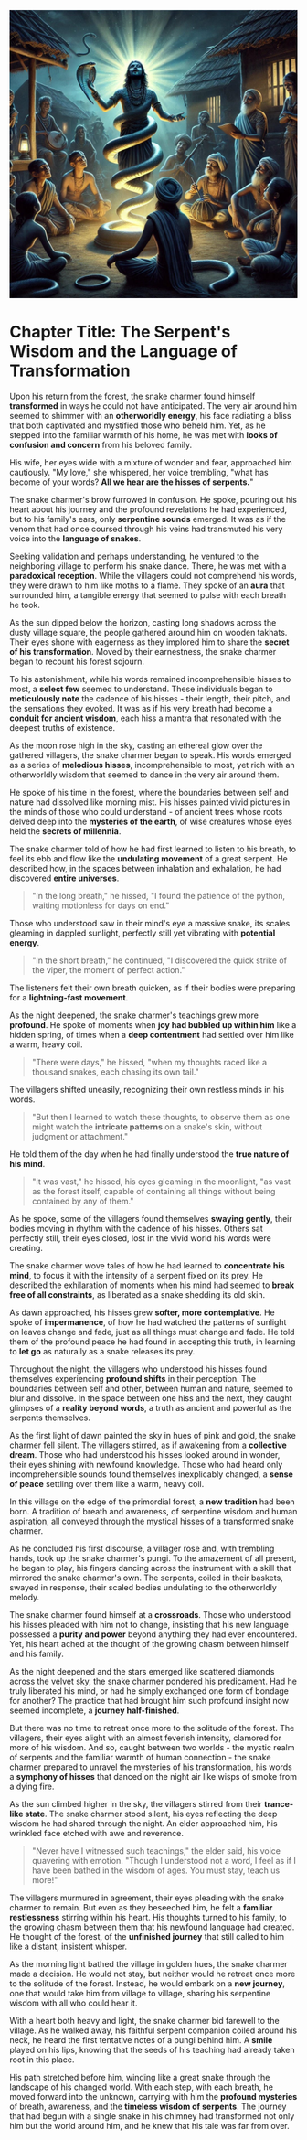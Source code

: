 ![Alt text](https://github.com/abhaypsingh/Timeless-Snake-Charmer-A-Myth-in-the-Making/blob/main/images/Serpent%20Language.jpg)

# Chapter Title: The Serpent's Wisdom and the Language of Transformation

Upon his return from the forest, the snake charmer found himself **transformed** in ways he could not have anticipated. The very air around him seemed to shimmer with an **otherworldly energy**, his face radiating a bliss that both captivated and mystified those who beheld him. Yet, as he stepped into the familiar warmth of his home, he was met with **looks of confusion and concern** from his beloved family.

His wife, her eyes wide with a mixture of wonder and fear, approached him cautiously. "My love," she whispered, her voice trembling, "what has become of your words? **All we hear are the hisses of serpents.**"

The snake charmer's brow furrowed in confusion. He spoke, pouring out his heart about his journey and the profound revelations he had experienced, but to his family's ears, only **serpentine sounds** emerged. It was as if the venom that had once coursed through his veins had transmuted his very voice into the **language of snakes**.

Seeking validation and perhaps understanding, he ventured to the neighboring village to perform his snake dance. There, he was met with a **paradoxical reception**. While the villagers could not comprehend his words, they were drawn to him like moths to a flame. They spoke of an **aura** that surrounded him, a tangible energy that seemed to pulse with each breath he took.

As the sun dipped below the horizon, casting long shadows across the dusty village square, the people gathered around him on wooden takhats. Their eyes shone with eagerness as they implored him to share the **secret of his transformation**. Moved by their earnestness, the snake charmer began to recount his forest sojourn.

To his astonishment, while his words remained incomprehensible hisses to most, a **select few** seemed to understand. These individuals began to **meticulously note** the cadence of his hisses - their length, their pitch, and the sensations they evoked. It was as if his very breath had become a **conduit for ancient wisdom**, each hiss a mantra that resonated with the deepest truths of existence.

As the moon rose high in the sky, casting an ethereal glow over the gathered villagers, the snake charmer began to speak. His words emerged as a series of **melodious hisses**, incomprehensible to most, yet rich with an otherworldly wisdom that seemed to dance in the very air around them.

He spoke of his time in the forest, where the boundaries between self and nature had dissolved like morning mist. His hisses painted vivid pictures in the minds of those who could understand - of ancient trees whose roots delved deep into the **mysteries of the earth**, of wise creatures whose eyes held the **secrets of millennia**.

The snake charmer told of how he had first learned to listen to his breath, to feel its ebb and flow like the **undulating movement** of a great serpent. He described how, in the spaces between inhalation and exhalation, he had discovered **entire universes**.

> "In the long breath," he hissed, "I found the patience of the python, waiting motionless for days on end."

Those who understood saw in their mind's eye a massive snake, its scales gleaming in dappled sunlight, perfectly still yet vibrating with **potential energy**.

> "In the short breath," he continued, "I discovered the quick strike of the viper, the moment of perfect action."

The listeners felt their own breath quicken, as if their bodies were preparing for a **lightning-fast movement**.

As the night deepened, the snake charmer's teachings grew more **profound**. He spoke of moments when **joy had bubbled up within him** like a hidden spring, of times when a **deep contentment** had settled over him like a warm, heavy coil.

> "There were days," he hissed, "when my thoughts raced like a thousand snakes, each chasing its own tail."

The villagers shifted uneasily, recognizing their own restless minds in his words.

> "But then I learned to watch these thoughts, to observe them as one might watch the **intricate patterns** on a snake's skin, without judgment or attachment."

He told them of the day when he had finally understood the **true nature of his mind**.

> "It was vast," he hissed, his eyes gleaming in the moonlight, "as vast as the forest itself, capable of containing all things without being contained by any of them."

As he spoke, some of the villagers found themselves **swaying gently**, their bodies moving in rhythm with the cadence of his hisses. Others sat perfectly still, their eyes closed, lost in the vivid world his words were creating.

The snake charmer wove tales of how he had learned to **concentrate his mind**, to focus it with the intensity of a serpent fixed on its prey. He described the exhilaration of moments when his mind had seemed to **break free of all constraints**, as liberated as a snake shedding its old skin.

As dawn approached, his hisses grew **softer, more contemplative**. He spoke of **impermanence**, of how he had watched the patterns of sunlight on leaves change and fade, just as all things must change and fade. He told them of the profound peace he had found in accepting this truth, in learning to **let go** as naturally as a snake releases its prey.

Throughout the night, the villagers who understood his hisses found themselves experiencing **profound shifts** in their perception. The boundaries between self and other, between human and nature, seemed to blur and dissolve. In the space between one hiss and the next, they caught glimpses of a **reality beyond words**, a truth as ancient and powerful as the serpents themselves.

As the first light of dawn painted the sky in hues of pink and gold, the snake charmer fell silent. The villagers stirred, as if awakening from a **collective dream**. Those who had understood his hisses looked around in wonder, their eyes shining with newfound knowledge. Those who had heard only incomprehensible sounds found themselves inexplicably changed, a **sense of peace** settling over them like a warm, heavy coil.

In this village on the edge of the primordial forest, a **new tradition** had been born. A tradition of breath and awareness, of serpentine wisdom and human aspiration, all conveyed through the mystical hisses of a transformed snake charmer.

As he concluded his first discourse, a villager rose and, with trembling hands, took up the snake charmer's pungi. To the amazement of all present, he began to play, his fingers dancing across the instrument with a skill that mirrored the snake charmer's own. The serpents, coiled in their baskets, swayed in response, their scaled bodies undulating to the otherworldly melody.

The snake charmer found himself at a **crossroads**. Those who understood his hisses pleaded with him not to change, insisting that his new language possessed a **purity and power** beyond anything they had ever encountered. Yet, his heart ached at the thought of the growing chasm between himself and his family.

As the night deepened and the stars emerged like scattered diamonds across the velvet sky, the snake charmer pondered his predicament. Had he truly liberated his mind, or had he simply exchanged one form of bondage for another? The practice that had brought him such profound insight now seemed incomplete, a **journey half-finished**.

But there was no time to retreat once more to the solitude of the forest. The villagers, their eyes alight with an almost feverish intensity, clamored for more of his wisdom. And so, caught between two worlds - the mystic realm of serpents and the familiar warmth of human connection - the snake charmer prepared to unravel the mysteries of his transformation, his words a **symphony of hisses** that danced on the night air like wisps of smoke from a dying fire.

As the sun climbed higher in the sky, the villagers stirred from their **trance-like state**. The snake charmer stood silent, his eyes reflecting the deep wisdom he had shared through the night. An elder approached him, his wrinkled face etched with awe and reverence.

> "Never have I witnessed such teachings," the elder said, his voice quavering with emotion. "Though I understood not a word, I feel as if I have been bathed in the wisdom of ages. You must stay, teach us more!"

The villagers murmured in agreement, their eyes pleading with the snake charmer to remain. But even as they beseeched him, he felt a **familiar restlessness** stirring within his heart. His thoughts turned to his family, to the growing chasm between them that his newfound language had created. He thought of the forest, of the **unfinished journey** that still called to him like a distant, insistent whisper.

As the morning light bathed the village in golden hues, the snake charmer made a decision. He would not stay, but neither would he retreat once more to the solitude of the forest. Instead, he would embark on a **new journey**, one that would take him from village to village, sharing his serpentine wisdom with all who could hear it.

With a heart both heavy and light, the snake charmer bid farewell to the village. As he walked away, his faithful serpent companion coiled around his neck, he heard the first tentative notes of a pungi behind him. A **smile** played on his lips, knowing that the seeds of his teaching had already taken root in this place.

His path stretched before him, winding like a great snake through the landscape of his changed world. With each step, with each breath, he moved forward into the unknown, carrying with him the **profound mysteries** of breath, awareness, and the **timeless wisdom of serpents**. The journey that had begun with a single snake in his chimney had transformed not only him but the world around him, and he knew that his tale was far from over.
